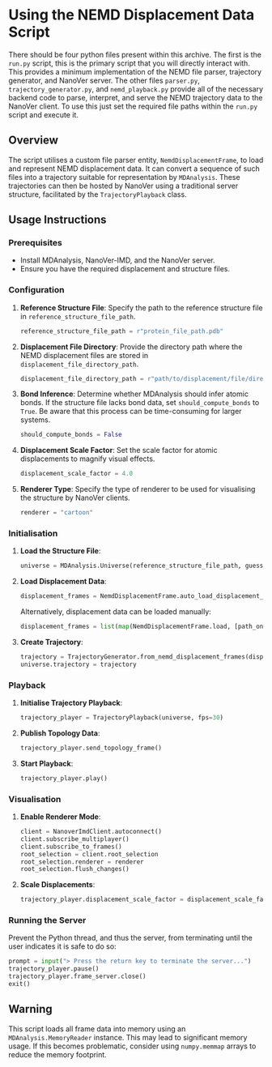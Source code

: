 # Using the NEMD Displacement Data Script

There should be four python files present within this archive. The first is the `run.py` script, this is the primary script that you will directly interact with. This provides a minimum implementation of the NEMD file parser, trajectory generator, and NanoVer server. The other files `parser.py`, `trajectory_generator.py`, and `nemd_playback.py` provide all of the necessary backend code to parse, interpret, and serve the NEMD trajectory data to the NanoVer client. To use this just set the required file paths within the `run.py` script and execute it.

## Overview

The script utilises a custom file parser entity, `NemdDisplacementFrame`, to load and represent NEMD displacement data. It can convert a sequence of such files into a trajectory suitable for representation by `MDAnalysis`. These trajectories can then be hosted by NanoVer using a traditional server structure, facilitated by the `TrajectoryPlayback` class.

## Usage Instructions

### Prerequisites

- Install MDAnalysis, NanoVer-IMD, and the NanoVer server.
- Ensure you have the required displacement and structure files.

### Configuration

1. **Reference Structure File**: Specify the path to the reference structure file in `reference_structure_file_path`.
   ```python
   reference_structure_file_path = r"protein_file_path.pdb"
   ```

2. **Displacement File Directory**: Provide the directory path where the NEMD displacement files are stored in `displacement_file_directory_path`.
   ```python
   displacement_file_directory_path = r"path/to/displacement/file/directory"
   ```

3. **Bond Inference**: Determine whether MDAnalysis should infer atomic bonds. If the structure file lacks bond data, set `should_compute_bonds` to `True`. Be aware that this process can be time-consuming for larger systems.
   ```python
   should_compute_bonds = False
   ```

4. **Displacement Scale Factor**: Set the scale factor for atomic displacements to magnify visual effects.
   ```python
   displacement_scale_factor = 4.0
   ```

5. **Renderer Type**: Specify the type of renderer to be used for visualising the structure by NanoVer clients.
   ```python
   renderer = "cartoon"
   ```

### Initialisation

1. **Load the Structure File**:
   ```python
   universe = MDAnalysis.Universe(reference_structure_file_path, guess_bonds=False)
   ```

2. **Load Displacement Data**:
   ```python
   displacement_frames = NemdDisplacementFrame.auto_load_displacement_frames(displacement_file_directory_path)
   ```
   Alternatively, displacement data can be loaded manually:
   ```python
   displacement_frames = list(map(NemdDisplacementFrame.load, [path_one, path_two, ...]))
   ```

3. **Create Trajectory**:
   ```python
   trajectory = TrajectoryGenerator.from_nemd_displacement_frames(displacement_frames, universe)
   universe.trajectory = trajectory
   ```

### Playback

1. **Initialise Trajectory Playback**:
   ```python
   trajectory_player = TrajectoryPlayback(universe, fps=30)
   ```

2. **Publish Topology Data**:
   ```python
   trajectory_player.send_topology_frame()
   ```

3. **Start Playback**:
   ```python
   trajectory_player.play()
   ```

### Visualisation

1. **Enable Renderer Mode**:
   ```python
   client = NanoverImdClient.autoconnect()
   client.subscribe_multiplayer()
   client.subscribe_to_frames()
   root_selection = client.root_selection
   root_selection.renderer = renderer
   root_selection.flush_changes()
   ```

2. **Scale Displacements**:
   ```python
   trajectory_player.displacement_scale_factor = displacement_scale_factor
   ```

### Running the Server

Prevent the Python thread, and thus the server, from terminating until the user indicates it is safe to do so:
```python
prompt = input("> Press the return key to terminate the server...")
trajectory_player.pause()
trajectory_player.frame_server.close()
exit()
```

## Warning

This script loads all frame data into memory using an `MDAnalysis.MemoryReader` instance. This may lead to significant memory usage. If this becomes problematic, consider using `numpy.memmap` arrays to reduce the memory footprint.